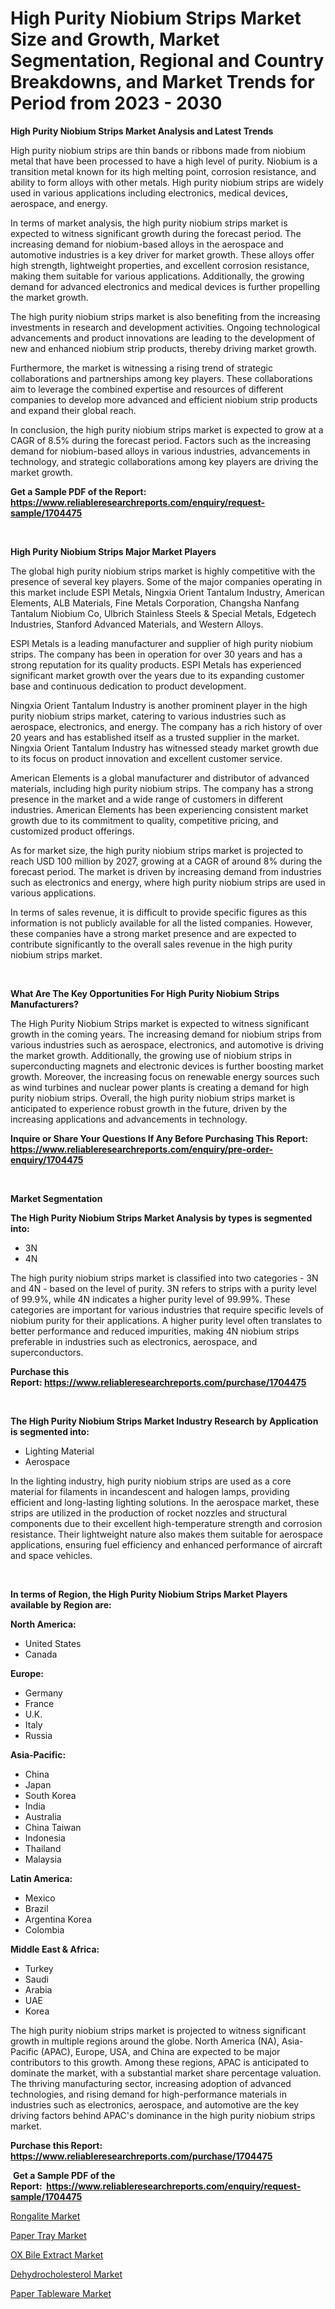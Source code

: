<p><h1>High Purity Niobium Strips Market Size and Growth, Market Segmentation, Regional and Country Breakdowns, and Market Trends for Period from 2023 -  2030</h1></p><p><strong>High Purity Niobium Strips Market Analysis and Latest Trends</strong></p>
<p><p>High purity niobium strips are thin bands or ribbons made from niobium metal that have been processed to have a high level of purity. Niobium is a transition metal known for its high melting point, corrosion resistance, and ability to form alloys with other metals. High purity niobium strips are widely used in various applications including electronics, medical devices, aerospace, and energy.</p><p>In terms of market analysis, the high purity niobium strips market is expected to witness significant growth during the forecast period. The increasing demand for niobium-based alloys in the aerospace and automotive industries is a key driver for market growth. These alloys offer high strength, lightweight properties, and excellent corrosion resistance, making them suitable for various applications. Additionally, the growing demand for advanced electronics and medical devices is further propelling the market growth.</p><p>The high purity niobium strips market is also benefiting from the increasing investments in research and development activities. Ongoing technological advancements and product innovations are leading to the development of new and enhanced niobium strip products, thereby driving market growth.</p><p>Furthermore, the market is witnessing a rising trend of strategic collaborations and partnerships among key players. These collaborations aim to leverage the combined expertise and resources of different companies to develop more advanced and efficient niobium strip products and expand their global reach.</p><p>In conclusion, the high purity niobium strips market is expected to grow at a CAGR of 8.5% during the forecast period. Factors such as the increasing demand for niobium-based alloys in various industries, advancements in technology, and strategic collaborations among key players are driving the market growth.</p></p>
<p><strong>Get a Sample PDF of the Report:&nbsp; <a href="https://www.reliableresearchreports.com/enquiry/request-sample/1704475">https://www.reliableresearchreports.com/enquiry/request-sample/1704475</a></strong></p>
<p>&nbsp;</p>
<p><strong>High Purity Niobium Strips Major Market Players</strong></p>
<p><p>The global high purity niobium strips market is highly competitive with the presence of several key players. Some of the major companies operating in this market include ESPI Metals, Ningxia Orient Tantalum Industry, American Elements, ALB Materials, Fine Metals Corporation, Changsha Nanfang Tantalum Niobium Co, Ulbrich Stainless Steels & Special Metals, Edgetech Industries, Stanford Advanced Materials, and Western Alloys.</p><p>ESPI Metals is a leading manufacturer and supplier of high purity niobium strips. The company has been in operation for over 30 years and has a strong reputation for its quality products. ESPI Metals has experienced significant market growth over the years due to its expanding customer base and continuous dedication to product development.</p><p>Ningxia Orient Tantalum Industry is another prominent player in the high purity niobium strips market, catering to various industries such as aerospace, electronics, and energy. The company has a rich history of over 20 years and has established itself as a trusted supplier in the market. Ningxia Orient Tantalum Industry has witnessed steady market growth due to its focus on product innovation and excellent customer service.</p><p>American Elements is a global manufacturer and distributor of advanced materials, including high purity niobium strips. The company has a strong presence in the market and a wide range of customers in different industries. American Elements has been experiencing consistent market growth due to its commitment to quality, competitive pricing, and customized product offerings.</p><p>As for market size, the high purity niobium strips market is projected to reach USD 100 million by 2027, growing at a CAGR of around 8% during the forecast period. The market is driven by increasing demand from industries such as electronics and energy, where high purity niobium strips are used in various applications.</p><p>In terms of sales revenue, it is difficult to provide specific figures as this information is not publicly available for all the listed companies. However, these companies have a strong market presence and are expected to contribute significantly to the overall sales revenue in the high purity niobium strips market.</p></p>
<p>&nbsp;</p>
<p><strong>What Are The Key Opportunities For High Purity Niobium Strips Manufacturers?</strong></p>
<p><p>The High Purity Niobium Strips market is expected to witness significant growth in the coming years. The increasing demand for niobium strips from various industries such as aerospace, electronics, and automotive is driving the market growth. Additionally, the growing use of niobium strips in superconducting magnets and electronic devices is further boosting market growth. Moreover, the increasing focus on renewable energy sources such as wind turbines and nuclear power plants is creating a demand for high purity niobium strips. Overall, the high purity niobium strips market is anticipated to experience robust growth in the future, driven by the increasing applications and advancements in technology.</p></p>
<p><strong>Inquire or Share Your Questions If Any Before Purchasing This Report: <a href="https://www.reliableresearchreports.com/enquiry/pre-order-enquiry/1704475">https://www.reliableresearchreports.com/enquiry/pre-order-enquiry/1704475</a></strong></p>
<p>&nbsp;</p>
<p><strong>Market Segmentation</strong></p>
<p><strong>The High Purity Niobium Strips Market Analysis by types is segmented into:</strong></p>
<p><ul><li>3N</li><li>4N</li></ul></p>
<p><p>The high purity niobium strips market is classified into two categories - 3N and 4N - based on the level of purity. 3N refers to strips with a purity level of 99.9%, while 4N indicates a higher purity level of 99.99%. These categories are important for various industries that require specific levels of niobium purity for their applications. A higher purity level often translates to better performance and reduced impurities, making 4N niobium strips preferable in industries such as electronics, aerospace, and superconductors.</p></p>
<p><strong>Purchase this Report:&nbsp;<a href="https://www.reliableresearchreports.com/purchase/1704475">https://www.reliableresearchreports.com/purchase/1704475</a></strong></p>
<p>&nbsp;</p>
<p><strong>The High Purity Niobium Strips Market Industry Research by Application is segmented into:</strong></p>
<p><ul><li>Lighting Material</li><li>Aerospace</li></ul></p>
<p><p>In the lighting industry, high purity niobium strips are used as a core material for filaments in incandescent and halogen lamps, providing efficient and long-lasting lighting solutions. In the aerospace market, these strips are utilized in the production of rocket nozzles and structural components due to their excellent high-temperature strength and corrosion resistance. Their lightweight nature also makes them suitable for aerospace applications, ensuring fuel efficiency and enhanced performance of aircraft and space vehicles.</p></p>
<p>&nbsp;</p>
<p><strong>In terms of Region, the High Purity Niobium Strips Market Players available by Region are:</strong></p>
<p>
    <p> <strong> North America: </strong>
        <ul>
            <li>United States</li>
            <li>Canada</li>
        </ul>
        </p> 
    <p> <strong> Europe: </strong>
        <ul>
            <li>Germany</li>
            <li>France</li>
            <li>U.K.</li>
            <li>Italy</li>
            <li>Russia</li>
        </ul>
        </p> 
    <p> <strong> Asia-Pacific: </strong>
        <ul>
            <li>China</li>
            <li>Japan</li>
            <li>South Korea</li>
            <li>India</li>
            <li>Australia</li>
            <li>China Taiwan</li>
            <li>Indonesia</li>
            <li>Thailand</li>
            <li>Malaysia</li>
        </ul>
        </p> 
    <p> <strong> Latin America: </strong>
        <ul>
            <li>Mexico</li>
            <li>Brazil</li>
            <li>Argentina Korea</li>
            <li>Colombia</li>
        </ul>
        </p> 
    <p> <strong> Middle East & Africa: </strong>
        <ul>
            <li>Turkey</li>
            <li>Saudi</li>
            <li>Arabia</li>
            <li>UAE</li>
            <li>Korea</li>
        </ul>
    </p>
    </p>
<p><p>The high purity niobium strips market is projected to witness significant growth in multiple regions around the globe. North America (NA), Asia-Pacific (APAC), Europe, USA, and China are expected to be major contributors to this growth. Among these regions, APAC is anticipated to dominate the market, with a substantial market share percentage valuation. The thriving manufacturing sector, increasing adoption of advanced technologies, and rising demand for high-performance materials in industries such as electronics, aerospace, and automotive are the key driving factors behind APAC's dominance in the high purity niobium strips market.</p></p>
<p><strong>Purchase this Report: <a href="https://www.reliableresearchreports.com/purchase/1704475">https://www.reliableresearchreports.com/purchase/1704475</a></strong></p>
<p>&nbsp;<strong>Get a Sample PDF of the Report:&nbsp;&nbsp;<a href="https://www.reliableresearchreports.com/enquiry/request-sample/1704475">https://www.reliableresearchreports.com/enquiry/request-sample/1704475</a></strong></p>
<p><strong></strong></p>
<p><p><a href="https://www.linkedin.com/pulse/rongalite-market-size-2023-2030-global-industrial-analysis-vhnac/">Rongalite Market</a></p><p><a href="https://medium.com/@myrtleebert1913/paper-tray-market-outlook-industry-overview-and-forecast-2023-to-2030-0a051c0dfb03">Paper Tray Market</a></p><p><a href="https://www.linkedin.com/pulse/ox-bile-extract-market-size-share-amp-trends-analysis-report-i6cyc/">OX Bile Extract Market</a></p><p><a href="https://www.linkedin.com/pulse/dehydrocholesterol-market-insights-players-forecast-till-dhf3c/">Dehydrocholesterol Market</a></p><p><a href="https://medium.com/@darianswift1922/paper-tableware-market-trends-and-market-analysis-forecasted-for-period-2023-2030-3ec9639afed0">Paper Tableware Market</a></p></p>